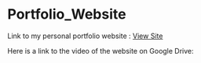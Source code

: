 # Portfolio_Website

Link to my personal portfolio website : [View Site](https://nikhil422004.github.io/Portfolio_Website/)

Here is a link to the video of the website on Google Drive: 

